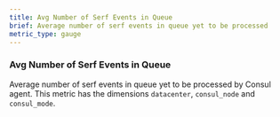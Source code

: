 ```yaml
---
title: Avg Number of Serf Events in Queue
brief: Average number of serf events in queue yet to be processed
metric_type: gauge
---
```

### Avg Number of Serf Events in Queue
Average number of serf events in queue yet to be processed by Consul agent. This metric has the dimensions `datacenter`, `consul_node` and `consul_mode`.